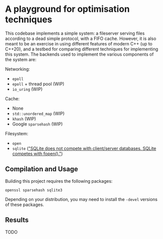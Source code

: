 # A playground for optimisation techniques

This codebase implements a simple system: a fileserver serving files according to a dead simple protocol, with a FIFO cache. However, it is also meant to be an exercise in using different features of modern C++ (up to C++20), and a testbed for comparing different techniques for implementing this system. The backends used to implement the various components of the system are:

Networking:
- `epoll`
- `epoll` + thread pool (WIP)
- `io_uring` (WIP)

Cache:
- None
- `std::unordered_map` (WIP)
- `khash` (WIP)
- Google `sparsehash` (WIP)

Filesystem:
- `open`
- `sqlite` (["SQLite does not compete with client/server databases. SQLite competes with fopen()."](https://www.sqlite.org/whentouse.html#:~:text=SQLite%20competes%20with%20fopen()))

## Compilation and Usage

Building this project requires the following packages:

```
openssl sparsehash sqlite3
```

Depending on your distribution, you may need to install the `-devel` versions of these packages.

## Results

TODO
